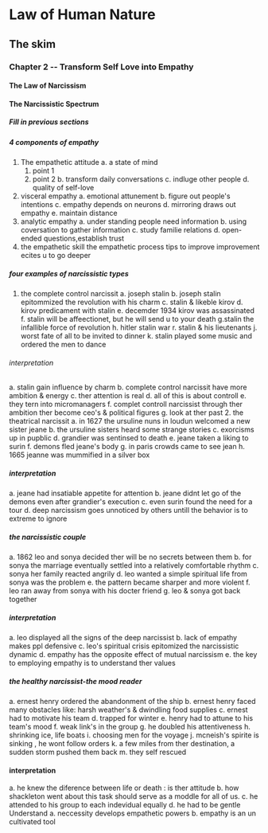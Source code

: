 # Law of Human Nature
## The skim
### Chapter 2 -- Transform Self Love into Empathy
#### The Law of Narcissism
#### The Narcissistic Spectrum
##### Fill in previous sections
##### 4 components of empathy
1. The empathetic attitude
  a. a state of mind
    1. point 1
    2. point 2
  b. transform daily conversations
  c. indluge other people
  d. quality of self-love
2. visceral empathy
  a. emotional attunement
  b. figure out people's intentions
  c. empathy depends on neurons
  d. mirroring draws out empathy
  e. maintain distance
3. analytic empathy
  a. under standing people need information
  b. using  coversation to gather information
  c. study  familie relations
  d. open-ended questions,establish trust
 4. the empathetic skill
    the empathetic process
	tips to improve
	improvement ecites u to go deeper
##### four examples of narcissistic types
1. the complete control narcissit
  a. joseph stalin
  b. joseph stalin epitommized the revolution with his charm
  c. stalin & likeble kirov
  d. kirov predicament with stalin
  e. decemder 1934  kirov  was assassinated 
  f. stalin will be  affeectionet, but  he will send u to your death
  g.stalin the infallible force of revolution
  h. hitler stalin war
  r. stalin & his lieutenants
  j. worst fate of all to be invited to dinner
  k. stalin played some music and ordered the men to dance
  ###### interpretation
  a. stalin  gain influence by charm
  b. complete control narcissit have more ambition & energy
  c. ther attention is real
  d. all of this is  about controll
  e. they tern into micromanagers
  f.  complet controll narcissist  through ther ambition ther become  ceo's & political figures
  g. look at ther past
2. the theatrical narcissit
  a. in 1627 the ursuline nuns in loudun  welcomed a new sister jeane
  b. the ursuline sisters  heard some  strange  stories
  c. exorcisms up in pupblic
  d.  grandier was sentinsed to death
  e. jeane taken a liking to surin
  f. demons fled jeane's body
  g. in paris crowds came to see jean
  h. 1665 jeanne was mummified in a silver box
  ##### interpretation
  a. jeane had insatiable appetite for attention
  b. jeane didnt let go of the demons even after grandier's execution
  c. even surin found the need for a tour
  d. deep narcissism goes unnoticed by others untill the behavior is to extreme to ignore
  ##### the narcissistic couple
  a. 1862 leo and sonya decided ther will be no secrets between them
  b. for sonya the marriage eventually settled into a relatively comfortable rhythm
  c. sonya her family reacted angrily
  d. leo wanted a  simple spiritual life from sonya was the problem
  e. the pattern became sharper and more violent
  f. leo ran away from sonya with his docter friend
  g. leo & sonya got back together
  ##### interpretation
  a. leo displayed all the signs of  the deep narcissist
  b.  lack of empathy makes ppl defensive
  c. leo's spiritual crisis epitomized the narcissistic dynamic
  d. empathy has the opposite effect of mutual narcissism
  e. the key to employing empathy is to understand ther values
  ##### the healthy narcissist-the mood reader
  a. ernest henry ordered the abandonment of the ship
  b. ernest henry faced many obstacles like: harsh weather's & dwindling food supplies
  c. ernest had to motivate his team 
  d. trapped for winter
  e. henry had to attune to his team's mood
  f. weak link's in the group 
  g. he doubled his attentiveness
  h. shrinking ice, life boats
  i. choosing men for the voyage
  j. mcneish's  spirite is sinking , he wont follow orders
  k.  a few miles from ther destination, a  sudden storm pushed them back
  m. they self rescued
  #### interpretation
  a. he knew the diference between  life or  death : is ther attitude
  b. how shackleton went about this task should serve as a moddle for all of us.
  c.  he attended to his group to each  indevidual equally
  d. he had to be gentle
  Understand
  a. neccessity develops  empathetic powers
  b. empathy is an un cultivated tool
  